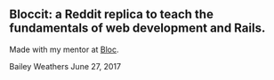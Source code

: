 
## Bloccit: a Reddit replica to teach the fundamentals of web development and Rails.

 Made with my mentor at [Bloc](http://bloc.io).

Bailey Weathers June 27, 2017
